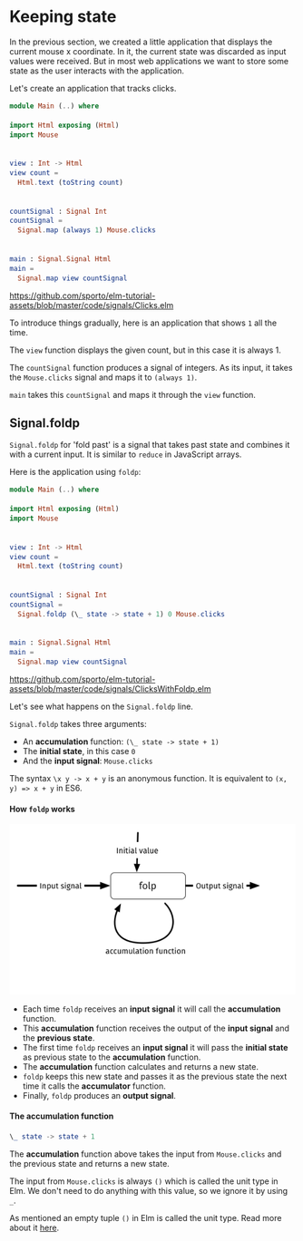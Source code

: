 # Keeping state

In the previous section, we created a little application that displays the current mouse x coordinate. In it,  the current state was discarded as input values were received. But in most web applications we want to store some state as the user interacts with the application.

Let's create an application that tracks clicks.

```elm
module Main (..) where

import Html exposing (Html)
import Mouse


view : Int -> Html
view count =
  Html.text (toString count)


countSignal : Signal Int
countSignal =
  Signal.map (always 1) Mouse.clicks


main : Signal.Signal Html
main =
  Signal.map view countSignal
```

<https://github.com/sporto/elm-tutorial-assets/blob/master/code/signals/Clicks.elm>

To introduce things gradually, here is an application that shows `1` all the time.

The `view` function displays the given count, but in this case it is always 1.

The `countSignal` function produces a signal of integers. As its input, it takes the `Mouse.clicks` signal and maps it to `(always 1)`.

`main` takes this `countSignal` and maps it through the `view` function.

## Signal.foldp

`Signal.foldp` for 'fold past' is a signal that takes past state and combines it with a current input. It is similar to `reduce` in JavaScript arrays.

Here is the application using `foldp`:

```elm
module Main (..) where

import Html exposing (Html)
import Mouse


view : Int -> Html
view count =
  Html.text (toString count)


countSignal : Signal Int
countSignal =
  Signal.foldp (\_ state -> state + 1) 0 Mouse.clicks


main : Signal.Signal Html
main =
  Signal.map view countSignal
```

<https://github.com/sporto/elm-tutorial-assets/blob/master/code/signals/ClicksWithFoldp.elm>

Let's see what happens on the `Signal.foldp` line.

`Signal.foldp` takes three arguments:

- An __accumulation__ function: `(\_ state -> state + 1)`
- The __initial state__, in this case `0`
- And the __input signal__: `Mouse.clicks`

The syntax `\x y -> x + y` is an anonymous function. It is equivalent to `(x, y) => x + y` in ES6.

#### How `foldp` works

![Foldp](foldp.png)

- Each time `foldp` receives an __input signal__ it will call the __accumulation__ function.
- This __accumulation__ function receives the output of the __input signal__ and the __previous state__.
- The first time `foldp` receives an __input signal__ it will pass the __initial state__ as previous state to the __accumulation__ function.
- The __accumulation__ function calculates and returns a new state.
- `foldp` keeps this new state and passes it as the previous state the next time it calls the __accumulator__ function.
- Finally, `foldp` produces an __output signal__.


#### The accumulation function

```elm
\_ state -> state + 1
```

The __accumulation__ function above takes the input from `Mouse.clicks` and the previous state and returns a new state.

The input from `Mouse.clicks` is always `()` which is called the unit type in Elm. We don't need to do anything with this value, so we ignore it by using `_`.

As mentioned an empty tuple `()` in Elm is called the unit type. Read more about it [here](http://stackoverflow.com/questions/33949145/what-do-the-empty-parentheses-mean-in-elm).
